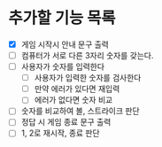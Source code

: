# 추가할 기능 목록

- [x] 게임 시작시 안내 문구 출력
- [ ] 컴퓨터가 서로 다른 3자리 숫자를 갖는다.
- [ ] 사용자가 숫자를 입력한다
  - [ ] 사용자가 입력한 숫자를 검사한다
  - [ ] 만약 에러가 있다면 재입력
  - [ ] 에러가 없다면 숫자 비교
- [ ] 숫자를 비교하여 볼, 스트라이크 판단
- [ ] 정답 시 게임 종료 문구 출력
- [ ] 1, 2로 재시작, 종료 판단
